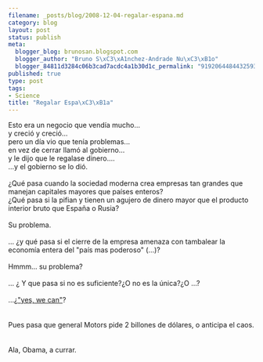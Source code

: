 ```yaml
--- 
filename: _posts/blog/2008-12-04-regalar-espana.md
category: blog
layout: post
status: publish
meta: 
  blogger_blog: brunosan.blogspot.com
  blogger_author: "Bruno S\xC3\xA1nchez-Andrade Nu\xC3\xB1o"
  blogger_84811d3284c06b3cad7acdc4a1b30d1c_permalink: "9192064484432593909"
published: true
type: post
tags: 
- Science
title: "Regalar Espa\xC3\xB1a"
---
```

Esto era un negocio que vendía mucho...<br />y creció y creció...<br />pero un día vio que tenía problemas...<br />en vez de cerrar llamó al gobierno...<br />y le dijo que le regalase dinero....<br />...y el gobierno se lo dió.<br /><br />¿Qué pasa cuando la sociedad moderna crea empresas tan grandes que manejan capitales mayores que países enteros? <br />¿Qué pasa si la pifian y tienen un agujero de dinero mayor que el producto interior bruto que <a>España o Rusia</a>?<br /><br />Su problema.<br /><br />... ¿y qué pasa si el cierre de la empresa amenaza con tambalear la economía entera del "país mas poderoso" (...)?<br /><br />Hmmm... su problema?<br /><br />... ¿ Y que pasa si no es suficiente?¿O no es la única?¿O ...?<br /><br />...¿<a href="https://donate.barackobama.com/page/contribute/dnc08splashnd">"yes, we can"</a>?<br /><br /><br />Pues pasa que general Motors pide 2 billones de dólares, o anticipa el caos.<br /><br /><br />Ala, Obama, a currar.

